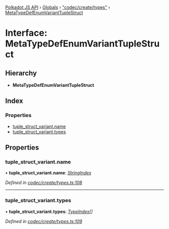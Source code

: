 [Polkadot JS API](../README.md) › [Globals](../globals.md) › ["codec/create/types"](../modules/_codec_create_types_.md) › [MetaTypeDefEnumVariantTupleStruct](_codec_create_types_.metatypedefenumvarianttuplestruct.md)

# Interface: MetaTypeDefEnumVariantTupleStruct

## Hierarchy

* **MetaTypeDefEnumVariantTupleStruct**

## Index

### Properties

* [tuple_struct_variant.name](_codec_create_types_.metatypedefenumvarianttuplestruct.md#tuple_struct_variant.name)
* [tuple_struct_variant.types](_codec_create_types_.metatypedefenumvarianttuplestruct.md#tuple_struct_variant.types)

## Properties

###  tuple_struct_variant.name

• **tuple_struct_variant.name**: *[StringIndex](../modules/_codec_create_types_.md#stringindex)*

*Defined in [codec/create/types.ts:108](https://github.com/polkadot-js/api/blob/f1fe498801/packages/types/src/codec/create/types.ts#L108)*

___

###  tuple_struct_variant.types

• **tuple_struct_variant.types**: *[TypeIndex](../modules/_codec_create_types_.md#typeindex)[]*

*Defined in [codec/create/types.ts:109](https://github.com/polkadot-js/api/blob/f1fe498801/packages/types/src/codec/create/types.ts#L109)*
